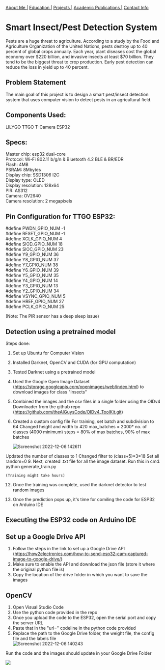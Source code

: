 [About Me |](/index.md) 
[ Education |](/edu.md)
[ Projects |](/projects.md)
[ Academic Publications |](/publications.md)
[ Contact Info](/contact.md)


# Smart Insect/Pest Detection System 
Pests are a huge threat to agriculture. According to a study by the Food and Agriculture Organization of the United Nations, pests destroy up to 40 percent of global crops annually. Each year, plant diseases cost the global economy over $220 billion, and invasive insects at least $70 billion. They tend to be the biggest threat to crop production. Early pest detection can reduce the loss in yield up to 40 percent. 

## Problem Statement 
The main goal of this project is to design a smart pest/insect detection system that uses computer vision to detect pests in an agricultural field. 

## Components Used:
LILYGO TTGO T-Camera ESP32 

## Specs:
Master chip: esp32 dual-core <br />
Protocol: Wi-Fi 802.11 b/g/n & Bluetooth 4.2 BLE & BR/EDR <br />
Flash: 4MB <br />
PSRAM: 8Mbytes <br />
Display chip: SSD1306 I2C <br />
Display type: OLED <br />
Display resolution: 128x64 <br />
PIR: AS312 <br />
Camera: OV2640 <br />
Camera resolution: 2 megapixels <br />

## Pin Configuration for TTGO ESP32:
#define PWDN_GPIO_NUM       -1 <br />
#define RESET_GPIO_NUM      -1 <br />
#define XCLK_GPIO_NUM       4 <br />
#define SIOD_GPIO_NUM       18 <br />
#define SIOC_GPIO_NUM       23 <br />
#define Y9_GPIO_NUM         36 <br />
#define Y8_GPIO_NUM         37 <br />
#define Y7_GPIO_NUM         38 <br />
#define Y6_GPIO_NUM         39 <br />
#define Y5_GPIO_NUM         35 <br />
#define Y4_GPIO_NUM         14 <br />
#define Y3_GPIO_NUM         13 <br />
#define Y2_GPIO_NUM         34 <br />
#define VSYNC_GPIO_NUM      5 <br />
#define HREF_GPIO_NUM       27 <br />
#define PCLK_GPIO_NUM       25 <br />

(Note: The PIR sensor has a deep sleep issue)

## Detection using a pretrained model
Steps done:
1. Set up Ubuntu for Computer Vision
2. Installed Darknet, OpenCV and CUDA (for GPU computation)
3. Tested Darknet using a pretrained model
4. Used the Google Open Image Dataset (https://storage.googleapis.com/openimages/web/index.html) to download images for class "Insects"
6. Combined the images and the csv files in a single folder using the OIDv4 Downloader from the github repo (https://github.com/theAIGuysCode/OIDv4_ToolKit.git)
8. Created a custom config file
    For training, set batch and subdivision to 64
    Changed height and width to 420
    max_batches = 2000* no. of classes (4000 minimum)
    steps = 80% of max batches, 90% of max batches <br />
    
    ![Screenshot 2022-12-06 142611](https://user-images.githubusercontent.com/105019328/206026636-b8281bc6-3a91-476e-9fc8-5af42b720830.jpg)

  Updated the number of classes to 1 
    Changed filter to (class+5)*3=18
    Set all random=0
9. Next, created .txt file for all the image dataset. 
    Run this in cmd:
    python generate_train.py

    (Training might take hours)

12. Once the training was complete, used the darknet detector to test random images 

13. Once the prediction pops up, it's time for comiling the code for ESP32 on Arduino IDE

## Executing the ESP32 code on Arduino IDE


## Set up a Google Drive API 
1. Follow the steps in the link to set up a Google Drive API (https://how2electronics.com/how-to-send-esp32-cam-captured-image-to-google-drive/)
2. Make sure to enable the API and download the json file (store it where the original python file is)
3. Copy the location of the drive folder in which you want to save the images 


## OpenCV 
1. Open Visual Studio Code
2. Use the python code provided in the repo
3. Once you upload the code to the ESP32, open the serial port and copy the server URL 
4. Paste that in the "url=" codeline in the python code provided
5. Replace the path to the Google Drive folder, the weight file, the config file and the labels file <br />
![Screenshot 2022-12-06 140243](https://user-images.githubusercontent.com/105019328/206022347-9a52d914-f089-4009-890f-ddad313c63c8.jpg)


Run the code and the images should update in your Google Drive Folder 

<img src="https://user-images.githubusercontent.com/105019328/216864662-800f9512-6581-4fae-9379-a2af66407f2f.png">


